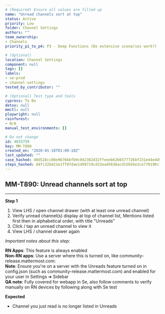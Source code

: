 ```yaml
---
# (Required) Ensure all values are filled up
name: "Unread channels sort at top"
status: Active
priority: Low
folder: Channel Settings
authors: ""
team_ownership: 
- Channels
priority_p1_to_p4: P3 - Deep Functions (Do extensive scenarios work?)

# (Optional)
location: Channel Settings
component: null
tags: []
labels: 
- se-prod
- channel-settings
tested_by_contributor: ""

# (Optional) Test type and tools
cypress: To Do
detox: null
mmctl: null
playwright: null
rainforest: 
- N/A
manual_test_environments: []

# Do not change
id: 4035759
key: MM-T890
created_on: "2020-01-18T01:00:18Z"
last_updated: ""
case_hashed: 40d528cc08e9676bbfb9c042302d32ffeeeb6266577726bf231e44e4d5ee8414e158f0bc92c509baff29f4f6fa23f9bc
steps_hashed: d4fc32b421e1ff07dae1d99719cd23ead5636acd15b56e3ce778190c17d911a0a7bcd424aacb6ebcd5739be6357f23ce
---
```


<!-- (Auto-generated) Based on frontmatter's "key" and "name" -->

## MM-T890: Unread channels sort at top

---

**Step 1**

1. View LHS / open channel drawer (with at least one unread channel)
2. Verify unread channel(s) display at top of channel list, Mentions listed first then in alphabetical order, with title "Unreads"
3. Click / tap an unread channel to view it
4. View LHS / channel drawer again

_Important notes about this step:_

**RN Apps**: This feature is always enabled\
**Non-RN apps**: Use a server where this is turned on, like community-release.mattermost.com:\
**Note**: Ensure you're on a server with the Unreads feature turned on in config.json (such as community-release.mattermost.com) and enabled for your user in Settings ➜ Sidebar\
**QA note**: Fully covered for webapp in Se, also follow comments to verify manually on RN devices by following along with Se test

**Expected**

- Channel you just read is no longer listed in Unreads
